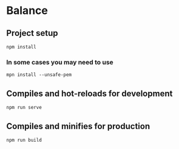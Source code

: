 # Balance

## Project setup
```
npm install
```
### In some cases you may need to use 
```
mpn install --unsafe-pem
```
## Compiles and hot-reloads for development
```
npm run serve
```

## Compiles and minifies for production
```
npm run build
```
